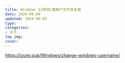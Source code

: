 ```yaml
---
title: Windows 11修改C盘用户文件夹名称
date: 2024-09-09
updated: 2024-09-09 
type:
categories:
- 关于
top_img:
cover: 
---
```


https://izumi.pub/Windows/change-windows-username/